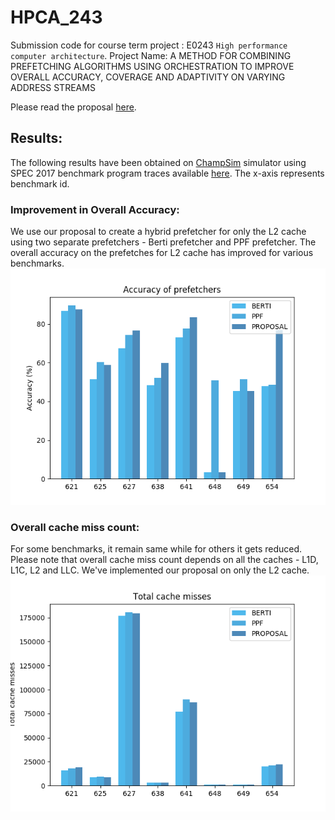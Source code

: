 # HPCA_243
Submission code for course term project : E0243 `High performance computer architecture`. 
Project Name: A METHOD FOR COMBINING PREFETCHING ALGORITHMS USING ORCHESTRATION TO IMPROVE OVERALL ACCURACY, COVERAGE AND ADAPTIVITY ON VARYING ADDRESS STREAMS

Please read the proposal [here](/Proposal.pdf).

## Results:
The following results have been obtained on [ChampSim](https://github.com/ChampSim/ChampSim) simulator using SPEC 2017 benchmark program traces available [here](http://hpca23.cse.tamu.edu/champsim-traces/speccpu/). The x-axis represents benchmark id.

### Improvement in Overall Accuracy:
We use our proposal to create a hybrid prefetcher for only the L2 cache using two separate prefetchers - Berti prefetcher and PPF prefetcher. The overall accuracy on the prefetches for L2 cache has improved for various benchmarks. ![Accuracy_Improved](/accuracies.png)

### Overall cache miss count:
For some benchmarks, it remain same while for others it gets reduced. Please note that overall cache miss count depends on all the caches - L1D, L1C, L2 and LLC. We've implemented our proposal on only the L2 cache.
![Total Cache Misses](/cachemisses.png)
